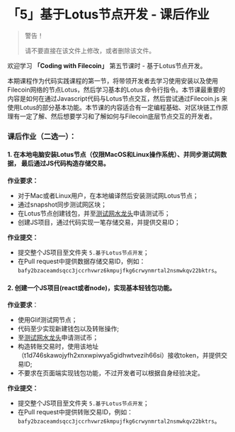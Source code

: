 # 「5」基于Lotus节点开发 - 课后作业

> 警告！
>
> 请不要直接在该文件上修改，或者删除该文件。
>

欢迎学习 **「Coding with Filecoin」** 第五节课时 - 基于Lotus节点开发。

本期课程作为代码实践课程的第一节，将带领开发者去学习使用安装以及使用Filecoin网络的节点Lotus，然后学习基本的Lotus 命令行指令。本节课最重要的内容是如何在通过Javascript代码与Lotus节点交互，然后尝试通过Filecoin.js 来使用Lotus的部分基本功能。本节课的内容适合有一定编程基础、对区块链工作原理有一定了解、然后想要学习和了解如何与Filecoin底层节点交互的开发者。

### 课后作业（二选一）：

#### 1. 在本地电脑安装Lotus节点（仅限MacOS和Linux操作系统）、并同步测试网数据， 最后通过JS代码构造存储交易。

**作业要求：**

+ 对于Mac或者Linux用户，在本地编译然后安装测试网Lotus节点；
+ 通过snapshot同步测试网区块；
+ 在Lotus节点创建钱包，并至[测试网水龙头](https://faucet.calibration.fildev.network/)申请测试币；
+ 创建JS项目，通过代码实现一笔存储交易，并提供交易ID；

**作业提交：**

+ 提交整个JS项目至文件夹 `5.基于Lotus节点开发`；
+ 在Pull request中提供数据存储交易ID，例如：`bafy2bzaceamdsqcc3jccrhvwrz6kmpujfkg6crwynmrtal2nsmwkqv22bktrs`。

#### 2. 创建一个JS项目(react或者node)，实现基本轻钱包功能。

**作业要求**：

+ 使用Glif测试网节点；
+ 代码至少实现新建钱包以及转账操作;
+ 至[测试网水龙头](https://faucet.calibration.fildev.network/)申请测试币；
+ 构造转账交易时，使用该地址 （t1d746skawojyfh2xnxwpiwya5gidhwtvezih66si）接收token，并提供交易ID;
+ 不要求在页面端实现钱包功能，不过开发者可以根据自身经验决定。

**作业提交：**

+ 提交整个JS项目至文件夹 `5.基于Lotus节点开发`；
+ 在Pull request中提供转账交易ID，例如：`bafy2bzaceamdsqcc3jccrhvwrz6kmpujfkg6crwynmrtal2nsmwkqv22bktrs`。